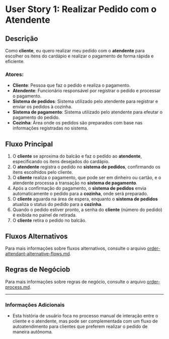 # User Story 1: Realizar Pedido com o Atendente

## Descrição
Como **cliente**, eu quero realizar meu pedido com o **atendente** para escolher os itens do cardápio e realizar o pagamento de forma rápida e eficiente.

### **Atores:**
- **Cliente**: Pessoa que faz o pedido e realiza o pagamento.
- **Atendente**: Funcionário responsável por registrar o pedido e processar o pagamento.
- **Sistema de pedidos**: Sistema utilizado pelo atendente para registrar e enviar os pedidos à cozinha.
- **Sistema de pagamento**: Sistema utilizado pelo atendente para efeutar o pagamento do pedido.
- **Cozinha**: Área onde os pedidos são preparados com base nas informações registradas no sistema.

## Fluxo Principal

1. O **cliente** se aproxima do balcão e faz o pedido ao **atendente**, especificando os itens desejados do cardápio.
2. O **atendente** registra o pedido no **sistema de pedidos**, confirmando os itens escolhidos pelo cliente.
3. O **cliente** realiza o pagamento, que pode ser em dinheiro ou cartão, e o atendente processa a transação no **sistema de pagamento**.
4. Após a confirmação do pagamento, o **sistema de pedidos** envia automaticamente o pedido para a **cozinha**, onde será preparado.
5. O **cliente** aguarda na área de espera, enquanto o **sistema de pedidos** atualiza o status do pedido para a **cozinha**.
6. Quando o pedido estiver pronto, a senha do **cliente** (número do pedido) é exibida no painel de retirada.
7. O **cliente** retira o pedido no balcão.

## Fluxos Alternativos
Para mais informações sobre fluxos alternativos, consulte o arquivo [order-attendant-alternative-flows.md](order-attendant-alternative-flows.md).

## Regras de Negóciob
Para mais informações sobre regras de negócio, consulte o arquivo [order-process.md](../roles/order-process.md).

---

### Informações Adicionais
- Esta história de usuário foca no processo manual de interação entre o cliente e o atendente, mas pode ser complementada com um fluxo de autoatendimento para clientes que preferem realizar o pedido de maneira autônoma.
